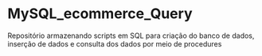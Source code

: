 # MySQL_ecommerce_Query
Repositório armazenando scripts em SQL para criação do banco de dados, inserção de dados e consulta dos dados por meio de procedures
